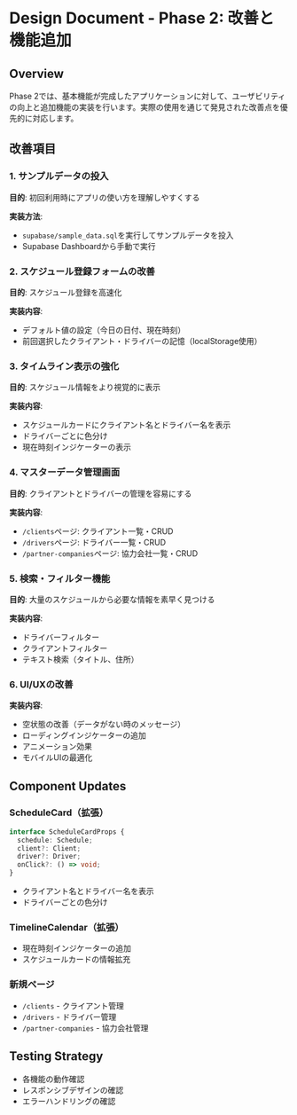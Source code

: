 # Design Document - Phase 2: 改善と機能追加

## Overview

Phase 2では、基本機能が完成したアプリケーションに対して、ユーザビリティの向上と追加機能の実装を行います。実際の使用を通じて発見された改善点を優先的に対応します。

## 改善項目

### 1. サンプルデータの投入

**目的**: 初回利用時にアプリの使い方を理解しやすくする

**実装方法**:
- `supabase/sample_data.sql`を実行してサンプルデータを投入
- Supabase Dashboardから手動で実行

### 2. スケジュール登録フォームの改善

**目的**: スケジュール登録を高速化

**実装内容**:
- デフォルト値の設定（今日の日付、現在時刻）
- 前回選択したクライアント・ドライバーの記憶（localStorage使用）

### 3. タイムライン表示の強化

**目的**: スケジュール情報をより視覚的に表示

**実装内容**:
- スケジュールカードにクライアント名とドライバー名を表示
- ドライバーごとに色分け
- 現在時刻インジケーターの表示

### 4. マスターデータ管理画面

**目的**: クライアントとドライバーの管理を容易にする

**実装内容**:
- `/clients`ページ: クライアント一覧・CRUD
- `/drivers`ページ: ドライバー一覧・CRUD
- `/partner-companies`ページ: 協力会社一覧・CRUD

### 5. 検索・フィルター機能

**目的**: 大量のスケジュールから必要な情報を素早く見つける

**実装内容**:
- ドライバーフィルター
- クライアントフィルター
- テキスト検索（タイトル、住所）

### 6. UI/UXの改善

**実装内容**:
- 空状態の改善（データがない時のメッセージ）
- ローディングインジケーターの追加
- アニメーション効果
- モバイルUIの最適化

## Component Updates

### ScheduleCard（拡張）

```typescript
interface ScheduleCardProps {
  schedule: Schedule;
  client?: Client;
  driver?: Driver;
  onClick?: () => void;
}
```

- クライアント名とドライバー名を表示
- ドライバーごとの色分け

### TimelineCalendar（拡張）

- 現在時刻インジケーターの追加
- スケジュールカードの情報拡充

### 新規ページ

- `/clients` - クライアント管理
- `/drivers` - ドライバー管理
- `/partner-companies` - 協力会社管理

## Testing Strategy

- 各機能の動作確認
- レスポンシブデザインの確認
- エラーハンドリングの確認
